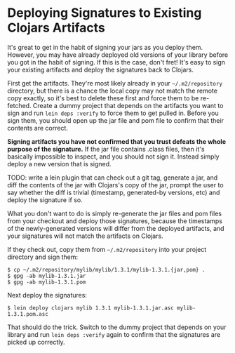 # Deploying Signatures to Existing Clojars Artifacts

It's great to get in the habit of signing your jars as you deploy
them. However, you may have already deployed old versions of your
library before you got in the habit of signing. If this is the case,
don't fret! It's easy to sign your existing artifacts and deploy the
signatures back to Clojars.

First get the artifacts. They're most likely already in your
`~/.m2/repository` directory, but there is a chance the local copy may
not match the remote copy exactly, so it's best to delete these first
and force them to be re-fetched. Create a dummy project that depends
on the artifacts you want to sign and run `lein deps :verify` to force
them to get pulled in. Before you sign them, you should open up the
jar file and pom file to confirm that their contents are
correct.

**Signing artifacts you have not confirmed that you trust
defeats the whole purpose of the signature.** If the jar file contains
.class files, then it's basically impossible to inspect, and you
should not sign it. Instead simply deploy a new version that is signed.

TODO: write a lein plugin that can check out a git tag, generate a
jar, and diff the contents of the jar with Clojars's copy of the jar,
prompt the user to say whether the diff is trivial (timestamp,
generated-by versions, etc) and deploy the signature if so.

What you don't want to do is simply re-generate the jar files and pom
files from your checkout and deploy those signatures, because the
timestamps of the newly-generated versions will differ from the
deployed artifacts, and your signatures will not match the artifacts
on Clojars.

If they check out, copy them from `~/.m2/repository` into your project
directory and sign them:

```
$ cp ~/.m2/repository/mylib/mylib/1.3.1/mylib-1.3.1.{jar,pom} .
$ gpg -ab mylib-1.3.1.jar
$ gpg -ab mylib-1.3.1.pom
```

Next deploy the signatures:

```
$ lein deploy clojars mylib 1.3.1 mylib-1.3.1.jar.asc mylib-1.3.1.pom.asc
```

That should do the trick. Switch to the dummy project that depends on
your library and run `lein deps :verify` again to confirm that the
signatures are picked up correctly.
